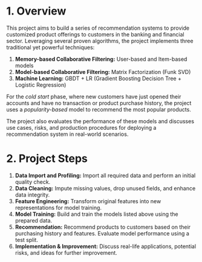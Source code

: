 # 1. Overview

This project aims to build a series of recommendation systems to provide customized product offerings to customers in the banking and financial sector. Leveraging several proven algorithms, the project implements three traditional yet powerful techniques:

1. **Memory-based Collaborative Filtering:** User-based and Item-based models
2. **Model-based Collaborative Filtering:** Matrix Factorization (Funk SVD)
3. **Machine Learning:** GBDT + LR (Gradient Boosting Decision Tree + Logistic Regression)

For the *cold start* phase, where new customers have just opened their accounts and have no transaction or product purchase history, the project uses a *popularity-based* model to recommend the most popular products.

The project also evaluates the performance of these models and discusses use cases, risks, and production procedures for deploying a recommendation system in real-world scenarios.

# 2. Project Steps

1. **Data Import and Profiling:** Import all required data and perform an initial quality check.
2. **Data Cleaning:** Impute missing values, drop unused fields, and enhance data integrity.
3. **Feature Engineering:** Transform original features into new representations for model training.
4. **Model Training:** Build and train the models listed above using the prepared data.
5. **Recommendation:** Recommend products to customers based on their purchasing history and features. Evaluate model performance using a test split.
6. **Implementation & Improvement:** Discuss real-life applications, potential risks, and ideas for further improvement.